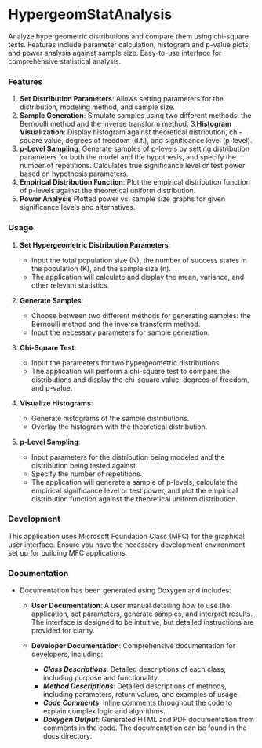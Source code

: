 # HypergeomStatAnalysis
Analyze hypergeometric distributions and compare them using chi-square tests. Features include parameter calculation, histogram and p-value plots, and power analysis against sample size. Easy-to-use interface for comprehensive statistical analysis.

### Features

1. **Set Distribution Parameters**: Allows setting parameters for the distribution, modeling method, and sample size.
2. **Sample Generation**: Simulate samples using two different methods: the Bernoulli method and the inverse transform method.
3.**Histogram Visualization**: Display histogram against theoretical distribution, chi-square value, degrees of freedom (d.f.), and significance level (p-level).
4. **p-Level Sampling**: Generate samples of p-levels by setting distribution parameters for both the model and the hypothesis, and specify the number of repetitions. Calculates true significance level or test power based on hypothesis parameters.
5. **Empirical Distribution Function**: Plot the empirical distribution function of p-levels against the theoretical uniform distribution.
6. **Power Analysis** Plotted power vs. sample size graphs for given significance levels and alternatives.

### Usage

1. **Set Hypergeometric Distribution Parameters**:
    - Input the total population size (N), the number of success states in the population (K), and the sample size (n).
    - The application will calculate and display the mean, variance, and other relevant statistics.

2. **Generate Samples**:
    - Choose between two different methods for generating samples: the Bernoulli method and the inverse transform method.
    - Input the necessary parameters for sample generation.

3. **Chi-Square Test**:
    - Input the parameters for two hypergeometric distributions.
    - The application will perform a chi-square test to compare the distributions and display the chi-square value, degrees of freedom, and p-value.

4. **Visualize Histograms**:
    - Generate histograms of the sample distributions.
    - Overlay the histogram with the theoretical distribution.

5. **p-Level Sampling**:
    - Input parameters for the distribution being modeled and the distribution being tested against.
    - Specify the number of repetitions.
    - The application will generate a sample of p-levels, calculate the empirical significance level or test power, and plot the empirical distribution function against the theoretical uniform distribution.

### Development

This application uses Microsoft Foundation Class (MFC) for the graphical user interface. Ensure you have the necessary development environment set up for building MFC applications.

### Documentation

- Documentation has been generated using Doxygen and includes:

    - **User Documentation**: A user manual detailing how to use the application, set parameters, generate samples, and interpret results. The interface is designed to be intuitive, but detailed instructions are provided for clarity.

   - **Developer Documentation**: Comprehensive documentation for developers, including:
        - ***Class Descriptions***: Detailed descriptions of each class, including purpose and functionality.
        - ***Method Descriptions***: Detailed descriptions of methods, including parameters, return values, and examples of usage.
        - ***Code Comments***: Inline comments throughout the code to explain complex logic and algorithms.
        - ***Doxygen Output***: Generated HTML and PDF documentation from comments in the code. The documentation can be found in the docs directory.
